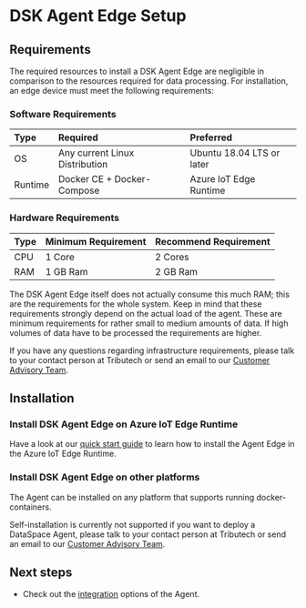 # DSK Agent Edge Setup

## Requirements

The required resources to install a DSK Agent Edge are negligible in comparison to the resources required for data processing. For installation, an edge device must meet the following requirements:

### Software Requirements

| Type    | Required                       | Preferred                 |
| :------ | :----------------------------- | :------------------------ |
| OS      | Any current Linux Distribution | Ubuntu 18.04 LTS or later |
| Runtime | Docker CE + Docker-Compose     | Azure IoT Edge Runtime    |

### Hardware Requirements

| Type | Minimum Requirement | Recommend Requirement |
| :--- | :------------------ | :-------------------- |
| CPU  | 1 Core              | 2 Cores               |
| RAM  | 1 GB Ram            | 2 GB Ram              |

The DSK Agent Edge itself does not actually consume this much RAM; this are the requirements for the whole system. Keep in mind that these requirements strongly depend on the actual load of the agent. These are minimum requirements for rather small to medium amounts of data. If high volumes of data have to be processed the requirements are higher.

If you have any questions regarding infrastructure requirements, please talk to your contact person at Tributech or send an email to our [Customer Advisory Team](mailto:customer-advisory@tributech.io).

## Installation

### Install DSK Agent Edge on Azure IoT Edge Runtime

Have a look at our [quick start guide](../../quickstart/overview.md) to learn how to install the Agent Edge in the Azure IoT Edge Runtime.

### Install DSK Agent Edge on other platforms

The Agent can be installed on any platform that supports running docker-containers.

Self-installation is currently not supported if you want to deploy a DataSpace Agent, please talk to your contact person at Tributech or send an email to our [Customer Advisory Team](https://www.tributech.io/about-us/).

## Next steps

- Check out the [integration](../../integration/agent/edge/integration.md) options of the Agent.
